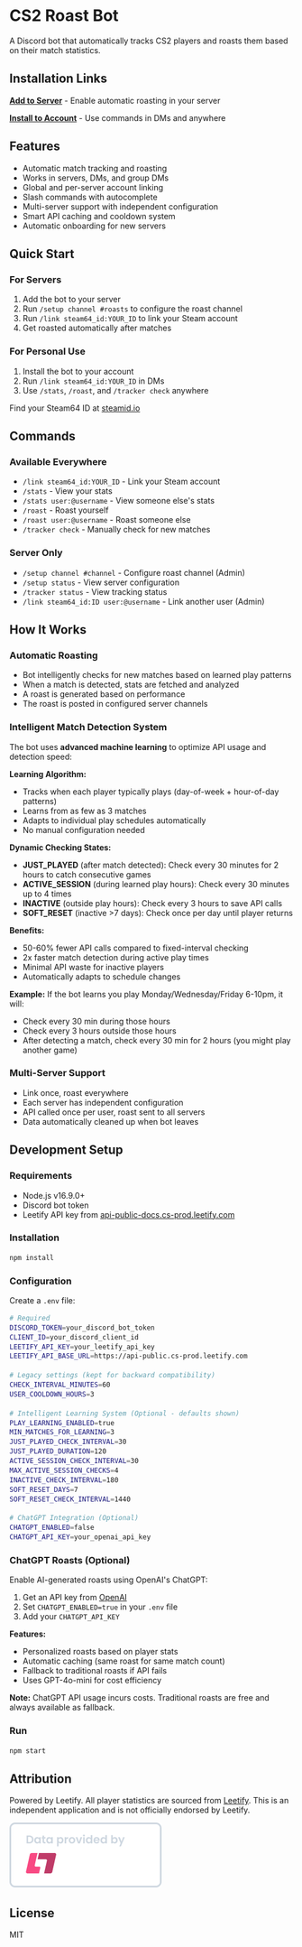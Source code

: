 # CS2 Roast Bot

A Discord bot that automatically tracks CS2 players and roasts them based on their match statistics.

## Installation Links

**[Add to Server](https://discord.com/oauth2/authorize?scope=bot+applications.commands&client_id=1430077771920441387)** - Enable automatic roasting in your server

**[Install to Account](https://discord.com/oauth2/authorize?scope=applications.commands&client_id=1430077771920441387&integration_type=1)** - Use commands in DMs and anywhere

## Features

- Automatic match tracking and roasting
- Works in servers, DMs, and group DMs
- Global and per-server account linking
- Slash commands with autocomplete
- Multi-server support with independent configuration
- Smart API caching and cooldown system
- Automatic onboarding for new servers

## Quick Start

### For Servers

1. Add the bot to your server
2. Run `/setup channel #roasts` to configure the roast channel
3. Run `/link steam64_id:YOUR_ID` to link your Steam account
4. Get roasted automatically after matches

### For Personal Use

1. Install the bot to your account
2. Run `/link steam64_id:YOUR_ID` in DMs
3. Use `/stats`, `/roast`, and `/tracker check` anywhere

Find your Steam64 ID at [steamid.io](https://steamid.io/)

## Commands

### Available Everywhere

- `/link steam64_id:YOUR_ID` - Link your Steam account
- `/stats` - View your stats
- `/stats user:@username` - View someone else's stats
- `/roast` - Roast yourself
- `/roast user:@username` - Roast someone else
- `/tracker check` - Manually check for new matches

### Server Only

- `/setup channel #channel` - Configure roast channel (Admin)
- `/setup status` - View server configuration
- `/tracker status` - View tracking status
- `/link steam64_id:ID user:@username` - Link another user (Admin)

## How It Works

### Automatic Roasting

- Bot intelligently checks for new matches based on learned play patterns
- When a match is detected, stats are fetched and analyzed
- A roast is generated based on performance
- The roast is posted in configured server channels

### Intelligent Match Detection System

The bot uses **advanced machine learning** to optimize API usage and detection speed:

**Learning Algorithm:**
- Tracks when each player typically plays (day-of-week + hour-of-day patterns)
- Learns from as few as 3 matches
- Adapts to individual play schedules automatically
- No manual configuration needed

**Dynamic Checking States:**
- **JUST_PLAYED** (after match detected): Check every 30 minutes for 2 hours to catch consecutive games
- **ACTIVE_SESSION** (during learned play hours): Check every 30 minutes up to 4 times
- **INACTIVE** (outside play hours): Check every 3 hours to save API calls
- **SOFT_RESET** (inactive >7 days): Check once per day until player returns

**Benefits:**
- 50-60% fewer API calls compared to fixed-interval checking
- 2x faster match detection during active play times
- Minimal API waste for inactive players
- Automatically adapts to schedule changes

**Example:** If the bot learns you play Monday/Wednesday/Friday 6-10pm, it will:
- Check every 30 min during those hours
- Check every 3 hours outside those hours
- After detecting a match, check every 30 min for 2 hours (you might play another game)

### Multi-Server Support

- Link once, roast everywhere
- Each server has independent configuration
- API called once per user, roast sent to all servers
- Data automatically cleaned up when bot leaves

## Development Setup

### Requirements

- Node.js v16.9.0+
- Discord bot token
- Leetify API key from [api-public-docs.cs-prod.leetify.com](https://api-public-docs.cs-prod.leetify.com)

### Installation

```bash
npm install
```

### Configuration

Create a `.env` file:

```bash
# Required
DISCORD_TOKEN=your_discord_bot_token
CLIENT_ID=your_discord_client_id
LEETIFY_API_KEY=your_leetify_api_key
LEETIFY_API_BASE_URL=https://api-public.cs-prod.leetify.com

# Legacy settings (kept for backward compatibility)
CHECK_INTERVAL_MINUTES=60
USER_COOLDOWN_HOURS=3

# Intelligent Learning System (Optional - defaults shown)
PLAY_LEARNING_ENABLED=true
MIN_MATCHES_FOR_LEARNING=3
JUST_PLAYED_CHECK_INTERVAL=30
JUST_PLAYED_DURATION=120
ACTIVE_SESSION_CHECK_INTERVAL=30
MAX_ACTIVE_SESSION_CHECKS=4
INACTIVE_CHECK_INTERVAL=180
SOFT_RESET_DAYS=7
SOFT_RESET_CHECK_INTERVAL=1440

# ChatGPT Integration (Optional)
CHATGPT_ENABLED=false
CHATGPT_API_KEY=your_openai_api_key
```

### ChatGPT Roasts (Optional)

Enable AI-generated roasts using OpenAI's ChatGPT:

1. Get an API key from [OpenAI](https://platform.openai.com/api-keys)
2. Set `CHATGPT_ENABLED=true` in your `.env` file
3. Add your `CHATGPT_API_KEY`

**Features:**
- Personalized roasts based on player stats
- Automatic caching (same roast for same match count)
- Fallback to traditional roasts if API fails
- Uses GPT-4o-mini for cost efficiency

**Note:** ChatGPT API usage incurs costs. Traditional roasts are free and always available as fallback.

### Run

```bash
npm start
```

## Attribution

Powered by Leetify. All player statistics are sourced from [Leetify](https://leetify.com). This is an independent application and is not officially endorsed by Leetify.

![Powered by Leetify](assets/Leetify%20Badge%20White%20Small.png)

## License

MIT
